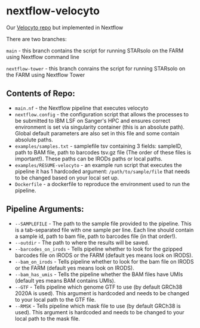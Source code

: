 # nextflow-velocyto
Our [Velocyto repo](https://github.com/cellgeni/velocyto) but implemented in Nextflow

There are two branches:

`main` - this branch contains the script for running STARsolo on the FARM using Nextflow command line

`nextflow-tower` - this branch conrains the script for running STARsolo on the FARM using Nextflow Tower

## Contents of Repo:
* `main.nf` - the Nextflow pipeline that executes velocyto
* `nextflow.config` - the configuration script that allows the processes to be submitted to IBM LSF on Sanger's HPC and ensures correct environment is set via singularity container (this is an absolute path). Global default parameters are also set in this file and some contain absolute paths.
* `examples/samples.txt` - samplefile tsv containing 3 fields: sampleID, path to BAM file, path to barcodes tsv.gz file (The order of these files is important!). These paths can be IRODs paths or local paths.
* `examples/RESUME-velocyto` - an example run script that executes the pipeline it has 1 hardcoded argument: `/path/to/sample/file` that needs to be changed based on your local set up.
* `Dockerfile` - a dockerfile to reproduce the environment used to run the pipeline.

## Pipeline Arguments:
* `--SAMPLEFILE` - The path to the sample file provided to the pipeline. This is a tab-separated file with one sample per line. Each line should contain a sample id, path to bam file, path to barcodes file (in that order!).
* `--outdir` - The path to where the results will be saved.
* `--barcodes_on_irods` - Tells pipeline whether to look for the gzipped barcodes file on IRODS or the FARM (default yes means look on IRODS).
* `--bam_on_irods` - Tells pipeline whether to look for the bam file on IRODS or the FARM (default yes means look on IRODS).
* `--bam_has_umis` - Tells the pipeline whether the BAM files have UMIs (default yes means BAM contains UMIs).
* `--GTF` - Tells pipeline which genome GTF to use (by default GRCh38 2020A is used). This argument is hardcoded and needs to be changed to your local path to the GTF file.
* `--RMSK` - Tells pipeline which mask file to use (by default GRCh38 is used). This argument is hardcoded and needs to be changed to your local path to the mask file.
